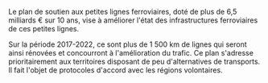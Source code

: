 <p id="brief">
  Le plan de soutien aux petites lignes ferroviaires, doté de plus de 6,5 milliards € sur 10 ans, vise à améliorer l'état des infrastructures ferroviaires de ces petites lignes.
</p>

<p>
  Sur la période 2017-2022, ce sont plus de 1 500 km de lignes qui seront ainsi rénovées et concourront à l'amélioration du trafic. Ce plan s'adresse prioritairement aux territoires disposant de peu d'alternatives de transports. Il fait l'objet de protocoles d'accord avec les régions volontaires.
</p>